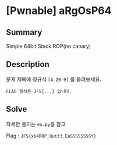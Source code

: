 # [Pwnable] aRgOsP64
## Summary

Simple 64bit Stack ROP(no canary)

## Description

문제 제목에 정규식 `[A-Z0-9]` 를 돌려보세요.

`FLAG 형식은 JFS{...} 입니다.`

## Solve
자세한 풀이는 `ex.py`를 참고 

Flag : `JFS{x64ROP_Quit3_EaSSSSSSSSY}`